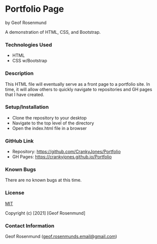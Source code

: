 # **Portfolio Page**
by Geof Rosenmund

A demonstration of HTML, CSS, and Bootstrap.

### **Technologies Used**
* HTML
* CSS w/Bootstrap

### **Description**
This HTML file will eventually serve as a front page to a portfolio site. In time, it will allow others to quickly navigate to repositories and GH pages that I have created.

### **Setup/Installation**
* Clone the repository to your desktop
* Navigate to the top level of the directory
* Open the index.html file in a browser

### **GitHub Link**
* Repository: https://github.com/CrankyJones/Portfolio
* GH Pages: https://crankyjones.github.io/Portfolio

### Known Bugs
There are no known bugs at this time.

### **License**
[MIT](https://opensource.org/licenses/MIT)

Copyright (c) [2021] [Geof Rosenmund]

### **Contact Information**
Geof Rosenmund (geof.rosenmunds.email@gmail.com)